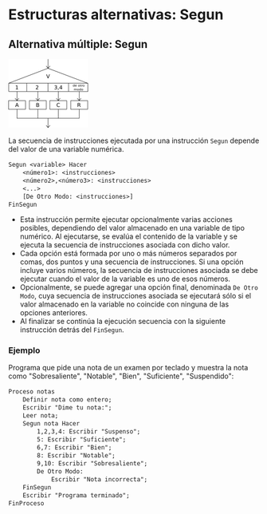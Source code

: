 # Estructuras alternativas: Segun

## Alternativa múltiple: Segun

![segun](img/segun.png)

La secuencia de instrucciones ejecutada por una instrucción `Segun` depende del valor de una variable numérica.

    Segun <variable> Hacer
        <número1>: <instrucciones>
        <número2>,<número3>: <instrucciones>
        <...>
        [De Otro Modo: <instrucciones>]
    FinSegun


* Esta instrucción permite ejecutar opcionalmente varias acciones posibles, dependiendo del valor almacenado en una variable de tipo numérico. Al ejecutarse, se evalúa el contenido de la variable y se ejecuta la secuencia de instrucciones asociada con dicho valor.
* Cada opción está formada por uno o más números separados por comas, dos puntos y una secuencia de instrucciones. Si una opción incluye varios números, la secuencia de instrucciones asociada se debe ejecutar cuando el valor de la variable es uno de esos números.
* Opcionalmente, se puede agregar una opción final, denominada `De Otro Modo`, cuya secuencia de instrucciones asociada se ejecutará sólo si el valor almacenado en la variable no coincide con ninguna de las opciones anteriores.
* Al finalizar se continúa la ejecución secuencia con la siguiente instrucción detrás del `FinSegun`.

### Ejemplo

Programa que pide una nota de un examen por teclado y muestra la nota como "Sobresaliente", "Notable", "Bien", "Suficiente", "Suspendido":

	Proceso notas
		Definir nota como entero;
		Escribir "Dime tu nota:";
		Leer nota;
		Segun nota Hacer
			1,2,3,4: Escribir "Suspenso";
			5: Escribir "Suficiente";
			6,7: Escribir "Bien";
			8: Escribir "Notable";
			9,10: Escribir "Sobresaliente";
			De Otro Modo:
				Escribir "Nota incorrecta";
		FinSegun
		Escribir "Programa terminado";
	FinProceso
